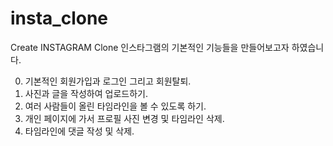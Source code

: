# insta_clone
Create INSTAGRAM Clone
인스타그램의 기본적인 기능들을 만들어보고자 하였습니다.

0. 기본적인 회원가입과 로그인 그리고 회원탈퇴.
1. 사진과 글을 작성하여 업로드하기.
2. 여러 사람들이 올린 타임라인을 볼 수 있도록 하기.
3. 개인 페이지에 가서 프로필 사진 변경 및 타임라인 삭제.
4. 타임라인에 댓글 작성 및 삭제.
